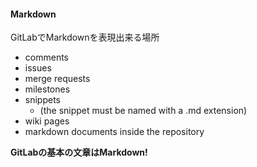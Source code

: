 #### Markdown

GitLabでMarkdownを表現出来る場所
- comments
- issues
- merge requests
- milestones
- snippets
  - (the snippet must be named with a .md extension)
- wiki pages
- markdown documents inside the repository  

<!-- -->  

**GitLabの基本の文章はMarkdown!**
